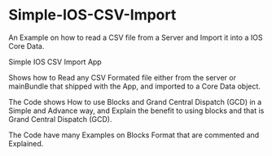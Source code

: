 Simple-IOS-CSV-Import
=====================

An Example on how to read a CSV file from a Server and Import it into a IOS Core Data.

Simple IOS CSV Import App

Shows how to Read any CSV Formated file either from the server or mainBundle that shipped with the App, and imported to a Core Data object.

The Code shows How to use Blocks and Grand Central Dispatch (GCD) in a Simple and Advance way, and Explain the benefit to using blocks and that is Grand Central Dispatch (GCD).

The Code have many Examples on Blocks Format that are commented and Explained.
